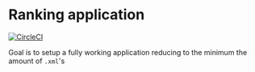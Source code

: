 # Ranking application

[![CircleCI](https://circleci.com/gh/NargiT/ranking.svg?style=svg)](https://circleci.com/gh/NargiT/ranking)

Goal is to setup a fully working application reducing to the minimum the amount of `.xml`'s 
